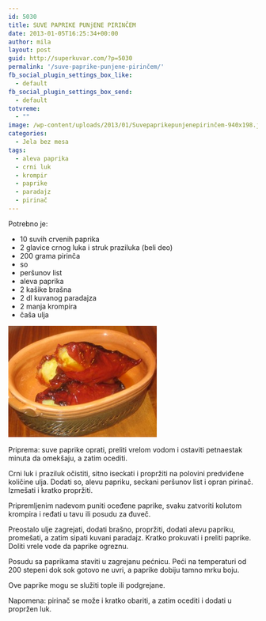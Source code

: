 ```yaml
---
id: 5030
title: SUVE PAPRIKE PUNjENE PIRINČEM
date: 2013-01-05T16:25:34+00:00
author: mila
layout: post
guid: http://superkuvar.com/?p=5030
permalink: '/suve-paprike-punjene-pirinčem/'
fb_social_plugin_settings_box_like:
  - default
fb_social_plugin_settings_box_send:
  - default
totvreme:
  - ""
image: /wp-content/uploads/2013/01/Suvepaprikepunjenepirinčem-940x198.jpg
categories:
  - Jela bez mesa
tags:
  - aleva paprika
  - crni luk
  - krompir
  - paprike
  - paradajz
  - pirinač
---
```

Potrebno je:

  * 10 suvih crvenih paprika
  * 2 glavice crnog luka i struk praziluka (beli deo)
  * 200 grama pirinča
  * so
  * peršunov list
  * aleva paprika
  * 2 kašike brašna
  * 2 dl kuvanog paradajza
  * 2 manja krompira
  * čaša ulja

<img class="alignnone size-medium wp-image-5031" src="/wp-content/uploads/2013/01/Suvepaprikepunjenepirinčem-300x225.jpg" alt="Suvepaprikepunjenepirinčem" width="300" height="225" /> 

Priprema: suve paprike oprati, preliti vrelom vodom i ostaviti petnaestak minuta da omekšaju, a zatim ocediti.

Crni luk i praziluk očistiti, sitno iseckati i propržiti na polovini predviđene količine ulja. Dodati so, alevu papriku, seckani peršunov list i opran pirinač. Izmešati i kratko propržiti.

Pripremljenim nadevom puniti oceđene paprike, svaku zatvoriti kolutom krompira i ređati u tavu ili posudu za đuveč.

Preostalo ulje zagrejati, dodati brašno, propržiti, dodati alevu papriku, promešati, a zatim sipati kuvani paradajz. Kratko prokuvati i preliti paprike. Doliti vrele vode da paprike ogreznu.

Posudu sa paprikama staviti u zagrejanu pećnicu. Peći na temperaturi od 200 stepeni dok sok gotovo ne uvri, a paprike dobiju tamno mrku boju.

Ove paprike mogu se služiti tople ili podgrejane.

Napomena: pirinač se može i kratko obariti, a zatim ocediti i dodati u propržen luk.